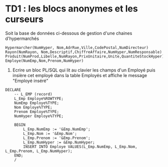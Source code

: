 # TD1 : les blocs anonymes et les curseurs

Soit la base de données ci-dessous de gestion d'une chaines d'hypermarchés

```
Hypermarcher(NumHyper, Nom,AdrRue,Ville,CodePostal,NumDirecteur)
Rayon(NumRayon, Nom,Descriptif,ChiffreAffaire,NumHyper,NumResponsable)
Produit(NumProd,Libelle,NumRayon,PrixUnitaire,Unite,QuantiteStockHyper)
Employe(NumEmp,Nom,Prenom,NumHyper)
```

1) Ecrire un bloc PL/SQL qui lit au clavier les champs d'un Employé puis insière cet employé dans la table Employés et affiche le message "Employé inséré"

```
DECLARE 
	-- L_EMP (record)
	L_Emp Employe%ROWTYPE;
	NumEmp Employe%TYPE;
	Nom Employe%TYPE;
	Prenom Employe%TYPE;
	NumHyper Employe%TYPE;

	BEGIN 
		L_Emp.NumEmp := '&Emp.NumEmp';
		L_Emp.Nom := '&Emp.Nom';
		L_Emp.Prenom := '&Emp.Prenom';
		L_Emp.NumHyper := &Emp.NumHyper;
		INSERT INTO Employe VALUES(L_Emp.NumEmp, L_Emp.Nom, L_Emp.Prenom, L_Emp.NumHyper);
	END;
	/
```
